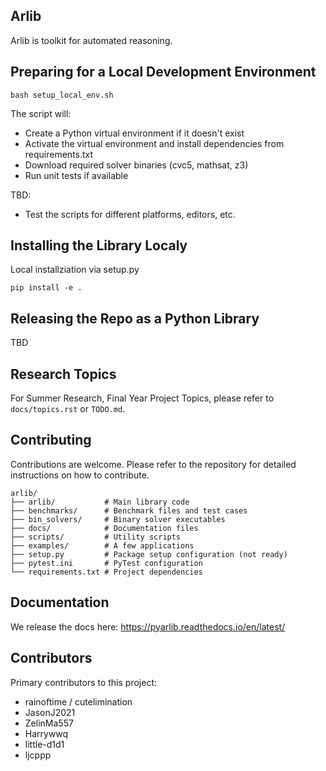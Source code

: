 ## Arlib 

Arlib is toolkit for automated reasoning.



## Preparing for a Local Development Environment

~~~~
bash setup_local_env.sh
~~~~

The script will:
- Create a Python virtual environment if it doesn't exist
- Activate the virtual environment and install dependencies from requirements.txt
- Download required solver binaries (cvc5, mathsat, z3)
- Run unit tests if available

TBD:
- Test the scripts for different platforms, editors, etc.


## Installing the Library Localy

Local installziation via setup.py
~~~~
pip install -e .
~~~~

## Releasing the Repo as a Python Library

TBD

## Research Topics

For Summer Research, Final Year Project Topics, please refer to
`docs/topics.rst` or `TODO.md`.



## Contributing
Contributions are welcome. Please refer to the repository for detailed instructions on how to contribute. 

~~~~
arlib/
├── arlib/           # Main library code
├── benchmarks/      # Benchmark files and test cases
├── bin_solvers/     # Binary solver executables
├── docs/            # Documentation files
├── scripts/         # Utility scripts
├── examples/        # A few applications
├── setup.py         # Package setup configuration (not ready)
├── pytest.ini       # PyTest configuration
└── requirements.txt # Project dependencies
~~~~

## Documentation
We release the docs here:
https://pyarlib.readthedocs.io/en/latest/


## Contributors

Primary contributors to this project:
- rainoftime / cutelimination
- JasonJ2021
- ZelinMa557 
- Harrywwq
- little-d1d1
- ljcppp